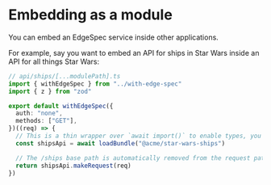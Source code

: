 # Embedding as a module

You can embed an EdgeSpec service inside other applications.

For example, say you want to embed an API for ships in Star Wars inside an API for all things Star Wars:

```ts
// api/ships/[...modulePath].ts
import { withEdgeSpec } from "../with-edge-spec"
import { z } from "zod"

export default withEdgeSpec({
  auth: "none",
  methods: ["GET"],
})((req) => {
  // This is a thin wrapper over `await import()` to enable types, you can use `import * as shipsApi from "@acme/star-wars-ships` directly if you want.
  const shipsApi = await loadBundle("@acme/star-wars-ships")

  // The /ships base path is automatically removed from the request path that the ships API sees.
  return shipsApi.makeRequest(req)
})
```
